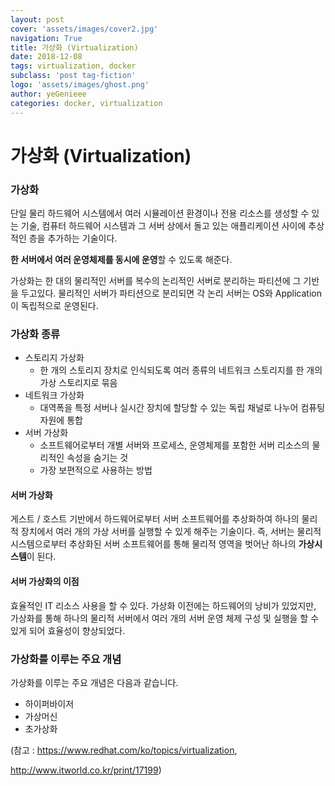 ```yaml
---
layout: post
cover: 'assets/images/cover2.jpg'
navigation: True
title: 가상화 (Virtualization)
date: 2018-12-08
tags: virtualization, docker
subclass: 'post tag-fiction'
logo: 'assets/images/ghost.png'
author: yeGenieee
categories: docker, virtualization
---
```




# 가상화 (Virtualization)

### 가상화

단일 물리 하드웨어 시스템에서 여러 시뮬레이션 환경이나 전용 리소스를 생성할 수 있는 기술, 컴퓨터 하드웨어 시스템과 그 서버 상에서 돌고 있는 애플리케이션 사이에 추상적인 층을 추가하는 기술이다.

**한 서버에서 여러 운영체제를 동시에 운영**할 수 있도록 해준다.

가상화는 한 대의 물리적인 서버를 복수의 논리적인 서버로 분리하는 파티션에 그 기반을 두고있다. 물리적인 서버가 파티션으로 분리되면 각 논리 서버는 OS와 Application이 독립적으로 운영된다.



### 가상화 종류

- 스토리지 가상화
  - 한 개의 스토리지 장치로 인식되도록 여러 종류의 네트워크 스토리지를 한 개의 가상 스토리지로 묶음
- 네트워크 가상화
  - 대역폭을 특정 서버나 실시간 장치에 할당할 수 있는 독립 채널로 나누어 컴퓨팅 자원에 통합
- 서버 가상화
  - 소프트웨어로부터 개별 서버와 프로세스, 운영체제를 포함한 서버 리소스의 물리적인 속성을 숨기는 것
  - 가장 보편적으로 사용하는 방법



#### 서버 가상화

게스트 / 호스트 기반에서 하드웨어로부터 서버 소프트웨어를 추상화하여 하나의 물리적 장치에서 여러 개의 가상 서버를 실행할 수 있게 해주는 기술이다. 즉, 서버는 물리적 시스템으로부터 추상화된 서버 소프트웨어를 통해 물리적 영역을 벗어난 하나의 **가상시스템**이 된다.



#### 서버 가상화의 이점

효율적인 IT 리소스 사용을 할 수 있다. 가상화 이전에는 하드웨어의 낭비가 있었지만, 가상화를 통해 하나의 물리적 서버에서 여러 개의 서버 운영 체제 구성 및 실행을 할 수 있게 되어 효율성이 향상되었다.



### 가상화를 이루는 주요 개념

가상화를 이루는 주요 개념은 다음과 같습니다.

- 하이퍼바이저
- 가상머신
- 초가상화



(참고 : https://www.redhat.com/ko/topics/virtualization,

http://www.itworld.co.kr/print/17199)
